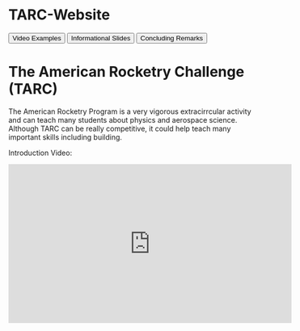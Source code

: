 # TARC-Website
<DOCTYPE html>
<button onclick="window.location.href='videos.html'"> Video Examples </button>
<button onclick="window.location.href='infoslides.html'">  Informational Slides </button>
<button onclick="window.location.href='conclude.html'">  Concluding Remarks </button>
  
<h1> The American Rocketry Challenge (TARC) </h1>
<p> The American Rocketry Program is a very vigorous extracirrcular activity and can teach many students about physics and aerospace science. Although TARC can be really competitive, it could help teach many important skills including building.</p>

<p> Introduction Video: </p> 
<iframe width="560" height="315" src="https://www.youtube.com/embed/hud4Y0aYlKM" frameborder="0" allowfullscreen> </iframe>

